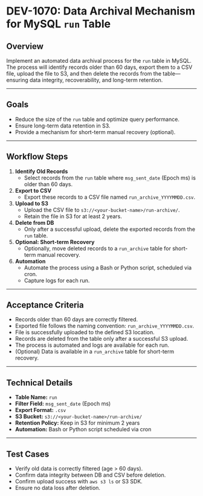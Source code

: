 # DEV-1070: Data Archival Mechanism for MySQL `run` Table

## Overview
Implement an automated data archival process for the `run` table in MySQL. The process will identify records older than 60 days, export them to a CSV file, upload the file to S3, and then delete the records from the table—ensuring data integrity, recoverability, and long-term retention.

---

## Goals
- Reduce the size of the `run` table and optimize query performance.
- Ensure long-term data retention in S3.
- Provide a mechanism for short-term manual recovery (optional).

---

## Workflow Steps
1. **Identify Old Records**
   - Select records from the `run` table where `msg_sent_date` (Epoch ms) is older than 60 days.
2. **Export to CSV**
   - Export these records to a CSV file named `run_archive_YYYYMMDD.csv`.
3. **Upload to S3**
   - Upload the CSV file to `s3://<your-bucket-name>/run-archive/`.
   - Retain the file in S3 for at least 2 years.
4. **Delete from DB**
   - Only after a successful upload, delete the exported records from the `run` table.
5. **Optional: Short-term Recovery**
   - Optionally, move deleted records to a `run_archive` table for short-term manual recovery.
6. **Automation**
   - Automate the process using a Bash or Python script, scheduled via cron.
   - Capture logs for each run.

---

## Acceptance Criteria
- Records older than 60 days are correctly filtered.
- Exported file follows the naming convention: `run_archive_YYYYMMDD.csv`.
- File is successfully uploaded to the defined S3 location.
- Records are deleted from the table only after a successful S3 upload.
- The process is automated and logs are available for each run.
- (Optional) Data is available in a `run_archive` table for short-term recovery.

---

## Technical Details
- **Table Name:** `run`
- **Filter Field:** `msg_sent_date` (Epoch ms)
- **Export Format:** `.csv`
- **S3 Bucket:** `s3://<your-bucket-name>/run-archive/`
- **Retention Policy:** Keep in S3 for minimum 2 years
- **Automation:** Bash or Python script scheduled via cron

---

## Test Cases
- Verify old data is correctly filtered (age > 60 days).
- Confirm data integrity between DB and CSV before deletion.
- Confirm upload success with `aws s3 ls` or S3 SDK.
- Ensure no data loss after deletion. 